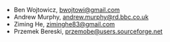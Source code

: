 - Ben Wojtowicz, [bwojtowi@gmail.com](bwojtowi@gmail.com)
- Andrew Murphy, [andrew.murphy@rd.bbc.co.uk](andrew.murphy@rd.bbc.co.uk)
- Ziming He, [ziminghe83@gmail.com](ziminghe83@gmail.com)
- Przemek Bereski, [przemobe@users.sourceforge.net](przemobe@users.sourceforge.net)
